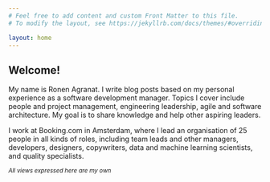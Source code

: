```yaml
---
# Feel free to add content and custom Front Matter to this file.
# To modify the layout, see https://jekyllrb.com/docs/themes/#overriding-theme-defaults

layout: home
---
```


## Welcome!

My name is Ronen Agranat.
I write blog posts based on my personal experience as a software development manager. Topics I cover include people and project management, engineering leadership, agile and software architecture.
My goal is to share knowledge and help other aspiring leaders.

I work at Booking.com in Amsterdam, where I lead an organisation of 25 people in all kinds of roles, including team leads and other managers, developers, designers, copywriters, data and machine learning scientists, and quality specialists.

<small>*All views expressed here are my own*</small>
